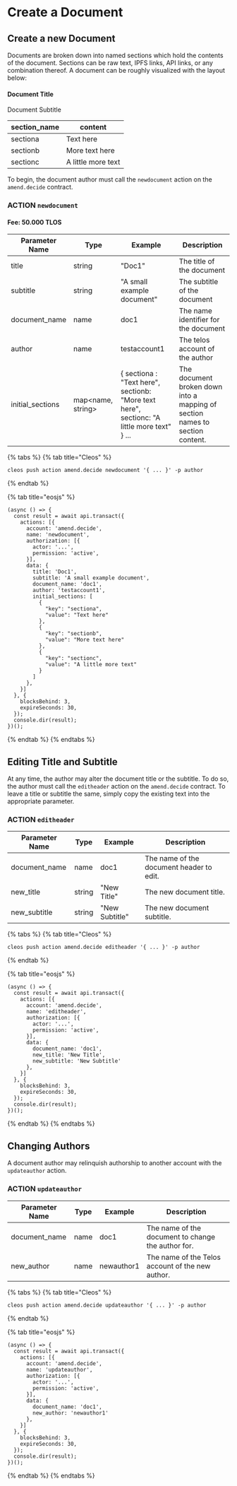 # Create a Document

## Create a new Document

Documents are broken down into named sections which hold the contents of the document. Sections can be raw text, IPFS links, API links, or any combination thereof. A document can be roughly visualized with the layout below:

#### Document Title

Document Subtitle

| section\_name | content            |
| ------------- | ------------------ |
| sectiona      | Text here          |
| sectionb      | More text here     |
| sectionc      | A little more text |

To begin, the document author must call the `newdocument` action on the `amend.decide` contract.

### ACTION `newdocument`

#### Fee: 50.000 TLOS

| Parameter Name    | Type               | Example                                                                                    | Description                                                                   |
| ----------------- | ------------------ | ------------------------------------------------------------------------------------------ | ----------------------------------------------------------------------------- |
| title             | string             | "Doc1"                                                                                     | The title of the document                                                     |
| subtitle          | string             | "A small example document"                                                                 | The subtitle of the document                                                  |
| document\_name    | name               | doc1                                                                                       | The name identifier for the document                                          |
| author            | name               | testaccount1                                                                               | The telos account of the author                                               |
| initial\_sections | map\<name, string> | { sectiona : "Text here", sectionb: "More text here", sectionc: "A little more text" } ... | The document broken down into a mapping of section names to section content.  |

{% tabs %}
{% tab title="Cleos" %}
```
cleos push action amend.decide newdocument '{ ... }' -p author
```
{% endtab %}

{% tab title="eosjs" %}
```
(async () => {
  const result = await api.transact({
    actions: [{
      account: 'amend.decide',
      name: 'newdocument',
      authorization: [{
        actor: '...',
        permission: 'active',
      }],
      data: {
        title: 'Doc1',
        subtitle: 'A small example document',
        document_name: 'doc1',
        author: 'testaccount1',
        initial_sections: [
          {
            "key": "sectiona",
            "value": "Text here"
          },
          {
            "key": "sectionb",
            "value": "More text here"
          },
          {
            "key": "sectionc",
            "value": "A little more text"
          }
        ]
      },
    }]
  }, {
    blocksBehind: 3,
    expireSeconds: 30,
  });
  console.dir(result);
})();
```
{% endtab %}
{% endtabs %}

## Editing Title and Subtitle

At any time, the author may alter the document title or the subtitle. To do so, the author must call the `editheader` action on the `amend.decide` contract. To leave a title or subtitle the same, simply copy the existing text into the appropriate parameter.

### ACTION `editheader`

| Parameter Name | Type   | Example        | Description                              |
| -------------- | ------ | -------------- | ---------------------------------------- |
| document\_name | name   | doc1           | The name of the document header to edit. |
| new\_title     | string | "New Title"    | The new document title.                  |
| new\_subtitle  | string | "New Subtitle" | The new document subtitle.               |

{% tabs %}
{% tab title="Cleos" %}
```
cleos push action amend.decide editheader '{ ... }' -p author
```
{% endtab %}

{% tab title="eosjs" %}
```
(async () => {
  const result = await api.transact({
    actions: [{
      account: 'amend.decide',
      name: 'editheader',
      authorization: [{
        actor: '...',
        permission: 'active',
      }],
      data: {
        document_name: 'doc1',
        new_title: 'New Title',
        new_subtitle: 'New Subtitle'
      },
    }]
  }, {
    blocksBehind: 3,
    expireSeconds: 30,
  });
  console.dir(result);
})();
```
{% endtab %}
{% endtabs %}

## Changing Authors

A document author may relinquish authorship to another account with the `updateauthor` action.&#x20;

### ACTION `updateauthor`

| Parameter Name | Type | Example    | Description                                        |
| -------------- | ---- | ---------- | -------------------------------------------------- |
| document\_name | name | doc1       | The name of the document to change the author for. |
| new\_author    | name | newauthor1 | The name of the Telos account of the new author.   |

{% tabs %}
{% tab title="Cleos" %}
```
cleos push action amend.decide updateauthor '{ ... }' -p author
```
{% endtab %}

{% tab title="eosjs" %}
```
(async () => {
  const result = await api.transact({
    actions: [{
      account: 'amend.decide',
      name: 'updateauthor',
      authorization: [{
        actor: '...',
        permission: 'active',
      }],
      data: {
        document_name: 'doc1',
        new_author: 'newauthor1'
      },
    }]
  }, {
    blocksBehind: 3,
    expireSeconds: 30,
  });
  console.dir(result);
})();
```
{% endtab %}
{% endtabs %}

##
